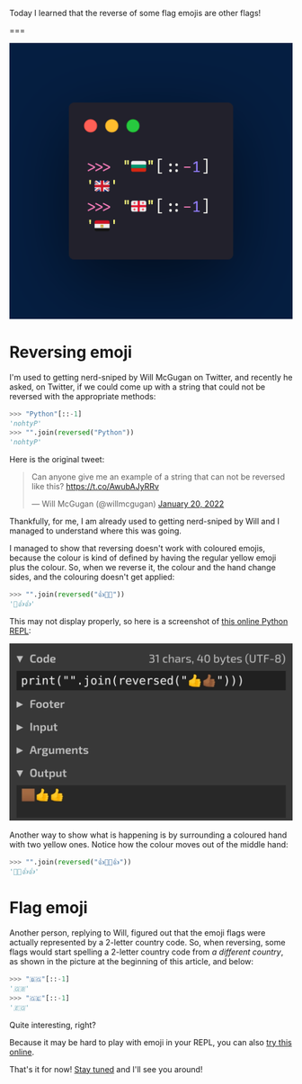 Today I learned that the reverse of some flag emojis are other flags!

===

<script async src="https://platform.twitter.com/widgets.js" charset="utf-8"></script>

![](thumbnail.png "The reverse of some emoji flags.")


# Reversing emoji

I'm used to getting nerd-sniped by Will McGugan on Twitter,
and recently he asked, on Twitter,
if we could come up with a string that could not be reversed with the appropriate methods:

```py
>>> "Python"[::-1]
'nohtyP'
>>> "".join(reversed("Python"))
'nohtyP'
```

Here is the original tweet:

<blockquote class="twitter-tweet"><p lang="en" dir="ltr">Can anyone give me an example of a string that can not be reversed like this? <a href="https://t.co/AwubAJyRRv">https://t.co/AwubAJyRRv</a></p>&mdash; Will McGugan (@willmcgugan) <a href="https://twitter.com/willmcgugan/status/1484295045603897347?ref_src=twsrc%5Etfw">January 20, 2022</a></blockquote>

Thankfully, for me, I am already used to getting nerd-sniped by Will and I managed to understand where this was going.

I managed to show that reversing doesn't work with coloured emojis,
because the colour is kind of defined by having the regular yellow emoji plus the colour.
So, when we reverse it, the colour and the hand change sides, and the colouring doesn't get applied:

```py
>>> "".join(reversed("👍👍🏾"))
'🏾👍👍'
```

This may not display properly, so here is a screenshot of [this online Python REPL](https://tio.run/##K6gsycjPM/7/v6AoM69EQ0lJLys/M0@jKLUstag4NUVD6cP8ib0Q3L9PSVNT8/9/AA):

![](_tio_hands.png)

Another way to show what is happening is by surrounding a coloured hand with two yellow ones.
Notice how the colour moves out of the middle hand:

```py
>>> "".join(reversed("👍👍🏾👍"))
'👍🏾👍👍'
```

# Flag emoji

Another person, replying to Will, figured out that the emoji flags were actually represented by a 2-letter country code.
So, when reversing, some flags would start spelling a 2-letter country code from _a different country_,
as shown in the picture at the beginning of this article, and below:

```py
>>> "🇧🇬"[::-1]
'🇬🇧'
>>> "🇬🇪"[::-1]
'🇪🇬'
```

Quite interesting, right?

Because it may be hard to play with emoji in your REPL,
you can also [try this online](https://tio.run/##K6gsycjPM/7/v6AoM69EQ@nD/PblQLxGKdrKStcwVpMLIb4GiFfBxP//BwA).

That's it for now! [Stay tuned][subscribe] and I'll see you around!

[subscribe]: /subscribe
[collections]: https://docs.python.org/3/library/collections
[namedtuple-docs]: https://docs.python.org/3/library/collections.html#collections.namedtuple

